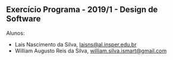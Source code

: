 Exercício Programa - 2019/1 - Design de Software
------------------------------------------------

Alunos: 
- Lais Nascimento da Silva, laisns@al.insper.edu.br
- William Augusto Reis da Silva, william.silva.ismart@gmail.com

